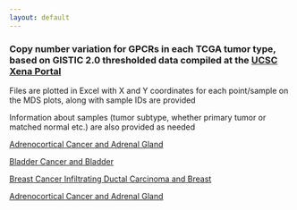 ```yaml
---
layout: default
---
```


### Copy number variation for GPCRs in each TCGA tumor type, based on GISTIC 2.0 thresholded data compiled at the [UCSC Xena Portal](http://xena.ucsc.edu/)


Files are plotted in Excel with X and Y coordinates for each point/sample on the MDS plots, along with sample IDs are provided

Information about samples (tumor subtype, whether primary tumor or matched normal etc.) are also provided as needed

[Adrenocortical Cancer and Adrenal Gland](https://drive.google.com/open?id=0ByccgsfmD86PMUh1TjVPR2tuZjQ) 

[Bladder Cancer and Bladder](https://drive.google.com/open?id=0ByccgsfmD86PcFZZZUZBQS1HQlE) 

[Breast Cancer Infiltrating Ductal Carcinoma and Breast](https://drive.google.com/open?id=0ByccgsfmD86PZ1RvS1paRzBNRDg) 

[Adrenocortical Cancer and Adrenal Gland](https://drive.google.com/open?id=0ByccgsfmD86PMUh1TjVPR2tuZjQ) 
